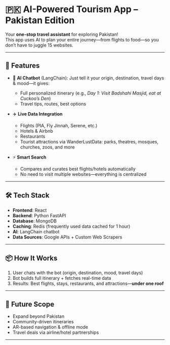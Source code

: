 # 🇵🇰 AI-Powered Tourism App – Pakistan Edition

Your **one-stop travel assistant** for exploring Pakistan!  
This app uses AI to plan your entire journey—from flights to food—so you don’t have to juggle 15 websites.

---

## 🚀 Features

- 🤖 **AI Chatbot** (LangChain): Just tell it your origin, destination, travel days & mood—it gives:
  - Full personalized itinerary (e.g., *Day 1: Visit Badshahi Masjid, eat at Cuckoo’s Den*)
  - Travel tips, routes, best options

- ✈️ **Live Data Integration**
  - Flights (PIA, Fly Jinnah, Serene, etc.)
  - Hotels & Airbnb
  - Restaurants
  - Tourist attractions via WanderLustData: parks, theatres, mosques, churches, zoos, and more

- ⚡ **Smart Search**
  - Compares and curates best flights/hotels automatically
  - No need to visit multiple websites—everything is centralized

---

## 🛠️ Tech Stack

- **Frontend**: React  
- **Backend**: Python FastAPI  
- **Database**: MongoDB  
- **Caching**: Redis (frequently used data cached for 1 hour)  
- **AI**: LangChain chatbot  
- **Data Sources**: Google APIs + Custom Web Scrapers

---

## 📦 How It Works

1. User chats with the bot (origin, destination, mood, travel days)
2. Bot builds full itinerary + fetches real-time data
3. Results: Best flights, stays, restaurants, and attractions—**under one roof**

---

## 🧭 Future Scope

- Expand beyond Pakistan  
- Community-driven itineraries  
- AR-based navigation & offline mode  
- Travel deals via airline/hotel partnerships

---

